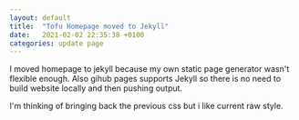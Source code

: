 ```yaml
---
layout: default
title:  "Tofu Homepage moved to Jekyll"
date:   2021-02-02 22:35:38 +0100
categories: update page
---
```


I moved homepage to jekyll because my own static page generator wasn't flexible enough. Also gihub pages supports Jekyll so there is no need to build website locally and then pushing output. 

I'm thinking of bringing back the previous css but i like current raw style.